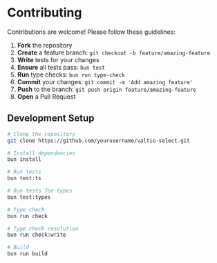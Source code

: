 # Contributing

Contributions are welcome! Please follow these guidelines:

1. **Fork** the repository
2. **Create** a feature branch: `git checkout -b feature/amazing-feature`
3. **Write** tests for your changes
4. **Ensure** all tests pass: `bun test`
5. **Run** type checks: `bun run type-check`
6. **Commit** your changes: `git commit -m 'Add amazing feature'`
7. **Push** to the branch: `git push origin feature/amazing-feature`
8. **Open** a Pull Request

## Development Setup

```bash
# Clone the repository
git clone https://github.com/yourusername/valtio-select.git

# Install dependencies
bun install

# Run tests
bun test:ts

# Run tests for types
bun test:types

# Type check
bun run check

# Type check resolution
bun run check:write

# Build
bun run build
```
